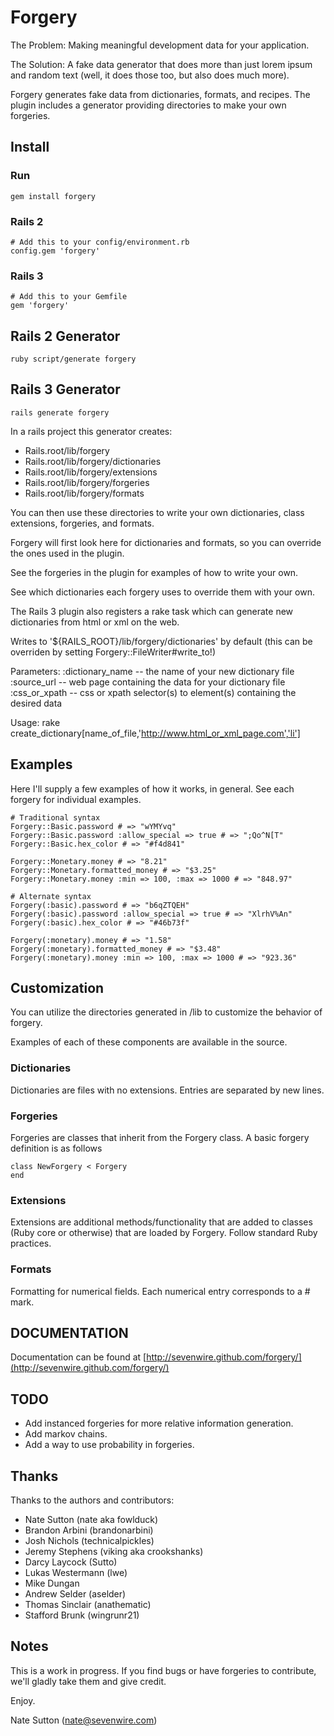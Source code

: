 # Forgery

The Problem:
Making meaningful development data for your application.

The Solution:
A fake data generator that does more than just lorem ipsum and random text
(well, it does those too, but also does much more).

Forgery generates fake data from dictionaries, formats, and recipes.  The
plugin includes a generator providing directories to make your own forgeries.


## Install

### Run

    gem install forgery

### Rails 2

    # Add this to your config/environment.rb
    config.gem 'forgery'

### Rails 3

    # Add this to your Gemfile
    gem 'forgery'

## Rails 2 Generator

    ruby script/generate forgery

## Rails 3 Generator

    rails generate forgery

In a rails project this generator creates:

* Rails.root/lib/forgery
* Rails.root/lib/forgery/dictionaries
* Rails.root/lib/forgery/extensions
* Rails.root/lib/forgery/forgeries
* Rails.root/lib/forgery/formats

You can then use these directories to write your own dictionaries, class
extensions, forgeries, and formats.


Forgery will first look here for dictionaries and formats, so you can override
the ones used in the plugin.

See the forgeries in the plugin for examples of how to write your own.

See which dictionaries each forgery uses to override them with your own.


The Rails 3 plugin also registers a rake task which can generate new dictionaries
from html or xml on the web.

Writes to '${RAILS_ROOT}/lib/forgery/dictionaries' by default
(this can be overriden by setting Forgery::FileWriter#write_to!)

Parameters:
:dictionary_name  -- the name of your new dictionary file
:source_url       -- web page containing the data for your dictionary file
:css_or_xpath     -- css or xpath selector(s) to element(s) containing the desired data

Usage:
rake create_dictionary[name_of_file,'http://www.html_or_xml_page.com','li']
## Examples

Here I'll supply a few examples of how it works, in general.  See each forgery
for individual examples.

    # Traditional syntax
    Forgery::Basic.password # => "wYMYvq"
    Forgery::Basic.password :allow_special => true # => ";Qo^N[T"
    Forgery::Basic.hex_color # => "#f4d841"
    
    Forgery::Monetary.money # => "8.21"
    Forgery::Monetary.formatted_money # => "$3.25"
    Forgery::Monetary.money :min => 100, :max => 1000 # => "848.97"
    
    # Alternate syntax
    Forgery(:basic).password # => "b6qZTQEH"
    Forgery(:basic).password :allow_special => true # => "XlrhV%An"
    Forgery(:basic).hex_color # => "#46b73f"
    
    Forgery(:monetary).money # => "1.58"
    Forgery(:monetary).formatted_money # => "$3.48"
    Forgery(:monetary).money :min => 100, :max => 1000 # => "923.36"

## Customization

You can utilize the directories generated in /lib to customize the behavior of forgery.

Examples of each of these components are available in the source.

### Dictionaries

Dictionaries are files with no extensions.  Entries are separated by new lines.

### Forgeries

Forgeries are classes that inherit from the Forgery class.  A basic forgery definition is as follows

    class NewForgery < Forgery
    end

### Extensions

Extensions are additional methods/functionality that are added to classes (Ruby core or otherwise) that are loaded by Forgery.  Follow standard Ruby practices.

### Formats

Formatting for numerical fields.  Each numerical entry corresponds to a # mark.

## DOCUMENTATION

Documentation can be found at [http://sevenwire.github.com/forgery/](http://sevenwire.github.com/forgery/)

## TODO

* Add instanced forgeries for more relative information generation.
* Add markov chains.
* Add a way to use probability in forgeries.

## Thanks

Thanks to the authors and contributors:

* Nate Sutton (nate aka fowlduck)
* Brandon Arbini (brandonarbini)
* Josh Nichols (technicalpickles)
* Jeremy Stephens (viking aka crookshanks)
* Darcy Laycock (Sutto)
* Lukas Westermann (lwe)
* Mike Dungan
* Andrew Selder (aselder)
* Thomas Sinclair (anathematic)
* Stafford Brunk (wingrunr21)

## Notes

This is a work in progress.  If you find bugs or have forgeries to contribute,
we'll gladly take them and give credit.

Enjoy.

Nate Sutton (nate@sevenwire.com)